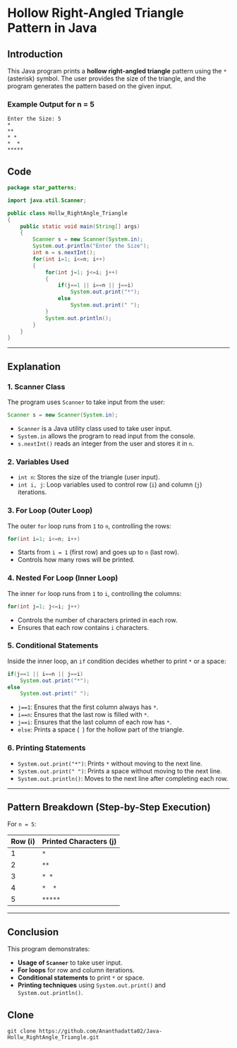 # Hollow Right-Angled Triangle Pattern in Java

## Introduction
This Java program prints a **hollow right-angled triangle** pattern using the `*` (asterisk) symbol. The user provides the size of the triangle, and the program generates the pattern based on the given input.

### Example Output for n = 5
```
Enter the Size: 5
*
**
* *
*  *
*****
```

## Code
```java
package star_patterns;

import java.util.Scanner;

public class Hollw_RightAngle_Triangle
{
    public static void main(String[] args)
    {
        Scanner s = new Scanner(System.in);
        System.out.println("Enter the Size");
        int n = s.nextInt();
        for(int i=1; i<=n; i++)
        {
            for(int j=1; j<=i; j++)
            {
                if(j==1 || i==n || j==i)
                    System.out.print("*");
                else
                    System.out.print(" ");
            }
            System.out.println();
        }
    }
}
```

---

## Explanation
### 1. **Scanner Class**
The program uses `Scanner` to take input from the user:
```java
Scanner s = new Scanner(System.in);
```
- `Scanner` is a Java utility class used to take user input.
- `System.in` allows the program to read input from the console.
- `s.nextInt()` reads an integer from the user and stores it in `n`.

### 2. **Variables Used**
- `int n`: Stores the size of the triangle (user input).
- `int i, j`: Loop variables used to control row (`i`) and column (`j`) iterations.

### 3. **For Loop (Outer Loop)**
The outer `for` loop runs from `1` to `n`, controlling the rows:
```java
for(int i=1; i<=n; i++)
```
- Starts from `i = 1` (first row) and goes up to `n` (last row).
- Controls how many rows will be printed.

### 4. **Nested For Loop (Inner Loop)**
The inner `for` loop runs from `1` to `i`, controlling the columns:
```java
for(int j=1; j<=i; j++)
```
- Controls the number of characters printed in each row.
- Ensures that each row contains `i` characters.

### 5. **Conditional Statements**
Inside the inner loop, an `if` condition decides whether to print `*` or a space:
```java
if(j==1 || i==n || j==i)
    System.out.print("*");
else
    System.out.print(" ");
```
- `j==1`: Ensures that the first column always has `*`.
- `i==n`: Ensures that the last row is filled with `*`.
- `j==i`: Ensures that the last column of each row has `*`.
- `else`: Prints a space (` `) for the hollow part of the triangle.

### 6. **Printing Statements**
- `System.out.print("*")`: Prints `*` without moving to the next line.
- `System.out.print(" ")`: Prints a space without moving to the next line.
- `System.out.println()`: Moves to the next line after completing each row.

---

## Pattern Breakdown (Step-by-Step Execution)
For `n = 5`:

| Row (i) | Printed Characters (j) |
|---------|------------------------|
| 1       | `*`                    |
| 2       | `**`                   |
| 3       | `* *`                  |
| 4       | `*  *`                 |
| 5       | `*****`                |

---

## Conclusion
This program demonstrates:
- **Usage of `Scanner`** to take user input.
- **For loops** for row and column iterations.
- **Conditional statements** to print `*` or space.
- **Printing techniques** using `System.out.print()` and `System.out.println()`.

## Clone
```
git clone https://github.com/Ananthadatta02/Java-Hollw_RightAngle_Triangle.git
```
